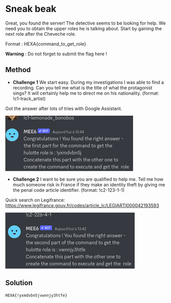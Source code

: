 # Sneak beak

Great, you found the server! The detective seems to be looking for help. We need you to obtain the upper roles he is talking about. Start by gaining the next role after the Cheveche role.

Format : HEXA{command_to_get_role}

**Warning** : Do not forget to submit the flag here !

## Method

- **Challenge 1** We start easy. During my investigations I was able to find a recording. Can you tell me what is the title of what the protagonist sings? It will certainly help me to direct me on his nationality. (format: !c1-track_artist)

Got the answer after lots of tries with Google Assistant.

![](./images/2023-01-29-13-45-15-image.png)

- **Challenge 2** I want to be sure you are qualified to help me. Tell me how much someone
   risk in France if they make an identity theft by giving me the penal 
  code article identifier. (format: !c2-123-1-1)

Quick search on Legifrance: https://www.legifrance.gouv.fr/codes/article_lc/LEGIARTI000042193593

![](./images/2023-01-29-13-45-28-image.png)

## Solution

```
HEXA{!yxmdvbn5jvwnnjy3htfe} 
```
